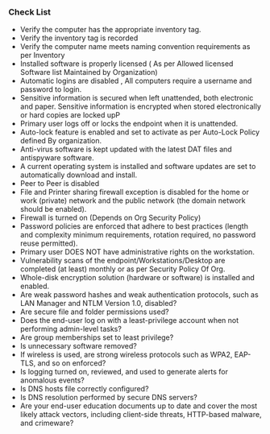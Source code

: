 ### Check List


- Verify the computer has the appropriate inventory tag.
- Verify the inventory tag is recorded
- Verify the computer name meets naming convention requirements as per Inventory
- Installed software is properly licensed ( As per Allowed licensed Software list Maintained by Organization)
- Automatic logins are disabled , All computers require a username and password to login.
- Sensitive information is secured when left unattended, both
  electronic and paper.
  Sensitive information is encrypted when stored electronically or hard
  copies are locked upP
 - Primary user logs off or locks the endpoint when it is unattended.
 - Auto-lock feature is enabled and set to activate as per Auto-Lock Policy defined By organization.
 - Anti-virus software is kept updated with the latest DAT files and
   antispyware software.
 - A current operating system is installed and software updates are set
   to automatically download and install.
 -  Peer to Peer is disabled
 -  File and Printer sharing firewall exception is disabled for the home or
    work (private) network and the public network (the domain network
    should be enabled).
 -  Firewall is turned on (Depends on Org Security Policy)
 -  Password policies are enforced that adhere to best practices (length and complexity
    minimum requirements, rotation required, no password reuse permitted).
 -   Primary user DOES NOT have administrative rights on the workstation.
 -   Vulnerability scans of the endpoint/Workstations/Desktop are completed (at least) monthly or as per Security Policy Of Org.
 -   Whole-disk encryption solution (hardware or software) is installed and enabled.
 -   Are weak password hashes and weak authentication protocols, such as LAN Manager and NTLM Version 1.0, disabled?
 -   Are secure file and folder permissions used?
 -   Does the end-user log on with a least-privilege account when not performing admin-level tasks?
 -   Are group memberships set to least privilege?
 -   Is unnecessary software removed?
 -   If wireless is used, are strong wireless protocols such as WPA2, EAP-TLS, and so on enforced?
 -   Is logging turned on, reviewed, and used to generate alerts for anomalous events?
 -   Is DNS hosts file correctly configured?
 -   Is DNS resolution performed by secure DNS servers?
 -   Are your end-user education documents up to date and cover the most likely attack vectors, including client-side threats, HTTP-based malware, and crimeware?
